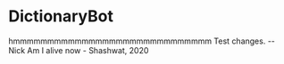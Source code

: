 # DictionaryBot
hmmmmmmmmmmmmmmmmmmmmmmmmmmmmm
Test changes. -- Nick
Am I alive now - Shashwat, 2020